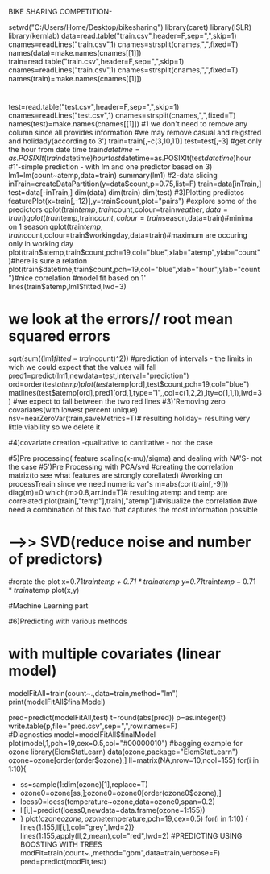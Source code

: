 BIKE SHARING   COMPETITION-


setwd("C:/Users/Home/Desktop/bikesharing")
library(caret)
library(ISLR)
library(kernlab)
data=read.table("train.csv",header=F,sep=",",skip=1)
cnames=readLines("train.csv",1)
cnames=strsplit(cnames,",",fixed=T)
names(data)=make.names(cnames[[1]])
train=read.table("train.csv",header=F,sep=",",skip=1)
cnames=readLines("train.csv",1)
cnames=strsplit(cnames,",",fixed=T)
names(train)=make.names(cnames[[1]])
#
test=read.table("test.csv",header=F,sep=",",skip=1)
cnames=readLines("test.csv",1)
cnames=strsplit(cnames,",",fixed=T)
names(test)=make.names(cnames[[1]])
#1  we  don't need  to remove any  column since  all  provides  information
#we may remove  casual and  reigstred and  holidady(according to  3')
train=train[,-c(3,10,11)]
test=test[,-3]
#get only the  hour from  date  time
train$datetime=as.POSIXlt(train$datetime)$hour
test$datetime=as.POSIXlt(test$datetime)$hour
#1'-simple prediction -  with lm  and one  predictor based on 3)
lm1=lm(count~atemp,data=train)
summary(lm1)
#2-data slicing
inTrain=createDataPartition(y=data$count,p=0.75,list=F)
train=data[inTrain,]
test=data[-inTrain,]
dim(data)
dim(train)
dim(test)
#3)Plotting predictos
featurePlot(x=train[,-12)],y=train$count,plot="pairs")
#explore  some  of the  predictors
qplot(train$temp,train$count,colour=train$weather,data=train)
qplot(train$temp,train$count,colour=train$season,data=train)#minima on 1 season
qplot(train$temp,train$count,colour=train$workingday,data=train)#maximum are  occuring only in working day
plot(train$atemp,train$count,pch=19,col="blue",xlab="atemp",ylab="count")#here is  sure a  relation
plot(train$datetime,train$count,pch=19,col="blue",xlab="hour",ylab="count")#nice correlation
#model fit based on 1'
lines(train$atemp,lm1$fitted,lwd=3)
# we   look at  the errors// root mean squared errors
sqrt(sum((lm1$fitted-train$count)^2))
#prediction of intervals  - the limits  in  wich  we could  expect  that  the  values  will fall
pred1=predict(lm1,newdata=test,interval="prediction")
ord=order(test$atemp)
plot(test$atemp[ord],test$count,pch=19,col="blue")
matlines(test$atemp[ord],pred1[ord,],type="l",,col=c(1,2,2),lty=c(1,1,1),lwd=3)
                                                #we   expect to fall  between  the  two  red lines
#3)'Removing  zero  covariates(with lowest  percent  unique)
nsv=nearZeroVar(train,saveMetrics=T)# resulting  holiday= resulting  very little   viability so  we delete  it

#4)covariate creation -qualitative to cantitative  - not the case


#5)Pre processing( feature scaling(x-mu)/sigma) and dealing with NA'S- not the case
#5')Pre Processing  with PCA/svd
#creating the correlation matrix(to see  what   features are strongly corellated)
#working  on processTreain  since  we need   numeric  var's
m=abs(cor(train[,-9]))
diag(m)=0
which(m>0.8,arr.ind=T)# resulting atemp  and  temp  are correlated 
plot(train[,"temp"],train[,"atemp"])#visualize the correlation
#we need  a combination  of this  two  that captures  the most information possible
# -->> SVD(reduce  noise and  number  of predictors)
#rorate  the plot
x=0.71*train$temp+0.71*train$atemp
y=0.71*train$temp-0.71*train$atemp
plot(x,y)

#Machine Learning  part

#6)Predicting  with  various methods
# with multiple covariates (linear model)

modelFitAll=train(count~.,data=train,method="lm")
print(modelFitAll$finalModel)

pred=predict(modelFitAll,test)
t=round(abs(pred))
p=as.integer(t)
write.table(p,file="pred.csv",sep=",",row.names=F)   
#Diagnostics
model=modelFitAll$finalModel
plot(model,1,pch=19,cex=0.5,col="#00000010")
#bagging  example  for ozone
library(ElemStatLearn)
data(ozone,package="ElemStatLearn")
ozone=ozone[order(order$ozone),]
ll=matrix(NA,nrow=10,ncol=155)
for(i in 1:10){
  + ss=sample(1:dim(ozone)[1],replace=T)
  + ozone0=ozone[ss,];ozone0=ozone0[order(ozone0$ozone),]
  + loess0=loess(temperature~ozone,data=ozone0,span=0.2)
  + ll[i,]=predict(loess0,newdata=data.frame(ozone=1:155))
  + }
plot(ozone$ozone,ozone$temperature,pch=19,cex=0.5)
for(i in 1:10) {
lines(1:155,ll[i,],col="grey",lwd=2)}
lines(1:155,apply(ll,2,mean),col="red",lwd=2)
#PREDICTING USING   BOOSTING  WITH  TREES
modFit=train(count~.,method="gbm",data=train,verbose=F)
pred=predict(modFit,test)

